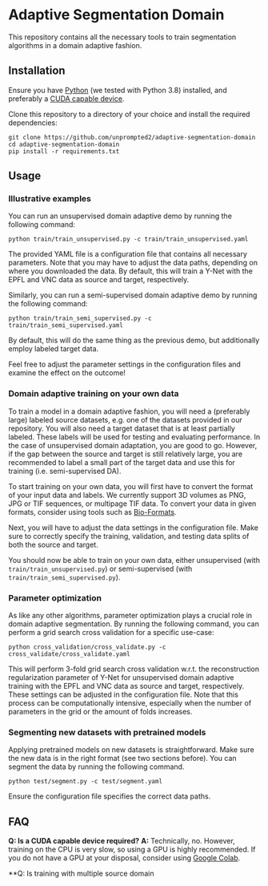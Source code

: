 # Adaptive Segmentation Domain

This repository contains all the necessary tools to train segmentation algorithms in a domain adaptive fashion.

## Installation
Ensure you have [Python](https://www.python.org/) (we tested with Python 3.8) installed, and preferably a [CUDA capable device](https://developer.nvidia.com/cuda-gpus).

Clone this repository to a directory of your choice and install the required dependencies:
<pre><code>git clone https://github.com/unprompted2/adaptive-segmentation-domain
cd adaptive-segmentation-domain
pip install -r requirements.txt
</code></pre>

## Usage

### Illustrative examples
You can run an unsupervised domain adaptive demo by running the following command:
```
python train/train_unsupervised.py -c train/train_unsupervised.yaml
```
The provided YAML file is a configuration file that contains all necessary parameters. Note that you may have to adjust the data paths, depending on where you downloaded the data. By default, this will train a Y-Net with the EPFL and VNC data as source and target, respectively.

Similarly, you can run a semi-supervised domain adaptive demo by running the following command:
```
python train/train_semi_supervised.py -c train/train_semi_supervised.yaml
```
By default, this will do the same thing as the previous demo, but additionally employ labeled target data.

Feel free to adjust the parameter settings in the configuration files and examine the effect on the outcome!

### Domain adaptive training on your own data
To train a model in a domain adaptive fashion, you will need a (preferably large) labeled source datasets, e.g. one of the datasets provided in our repository. You will also need a target dataset that is at least partially labeled. These labels will be used for testing and evaluating performance. In the case of unsupervised domain adaptation, you are good to go. However, if the gap between the source and target is still relatively large, you are recommended to label a small part of the target data and use this for training (i.e. semi-supervised DA).

To start training on your own data, you will first have to convert the format of your input data and labels. We currently support 3D volumes as PNG, JPG or TIF sequences, or multipage TIF data. To convert your data in given formats, consider using tools such as [Bio-Formats](https://www.openmicroscopy.org/bio-formats/).

Next, you will have to adjust the data settings in the configuration file. Make sure to correctly specify the training, validation, and testing data splits of both the source and target.

You should now be able to train on your own data, either unsupervised (with `train/train_unsupervised.py`) or semi-supervised (with `train/train_semi_supervised.py`).

### Parameter optimization
As like any other algorithms, parameter optimization plays a crucial role in domain adaptive segmentation. By running the following command, you can perform a grid search cross validation for a specific use-case:
```
python cross_validation/cross_validate.py -c cross_validate/cross_validate.yaml
```
This will perform 3-fold grid search cross validation w.r.t. the reconstruction regularization parameter of Y-Net for unsupervised domain adaptive training with the EPFL and VNC data as source and target, respectively. These settings can be adjusted in the configuration file. Note that this process can be computationally intensive, especially when the number of parameters in the grid or the amount of folds increases.

### Segmenting new datasets with pretrained models
Applying pretrained models on new datasets is straightforward. Make sure the new data is in the right format (see two sections before). You can segment the data by running the following command.
```
python test/segment.py -c test/segment.yaml
```
Ensure the configuration file specifies the correct data paths.

## FAQ
**Q: Is a CUDA capable device required?**
**A:** Technically, no. However, training on the CPU is very slow, so using a GPU is highly recommended. If you do not have a GPU at your disposal, consider using [Google Colab](https://colab.research.google.com/).

**Q: Is training with multiple source domain